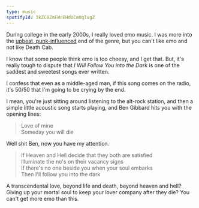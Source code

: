 ```yaml
---
type: music
spotifyId: 3kZC0ZmFWrEHdUCmUqlvgZ
---
```


During college in the early 2000s, I really loved emo music. I was more into the [upbeat, punk-influenced](/music/jimmy-eat-world/bleed-american) end of the genre, but you can't like emo and not like Death Cab.

I know that some people think emo is too cheesy, and I get that. But, it's really tough to dispute that _I Will Follow You into the Dark_ is one of the saddest and sweetest songs ever written.

I confess that even as a middle-aged man, if this song comes on the radio, it's 50/50 that I'm going to be crying by the end.

I mean, you're just sitting around listening to the alt-rock station, and then a simple little acoustic song starts playing, and Ben Gibbard hits you with the opening lines:

> Love of mine  
> Someday you will die

Well shit Ben, now you have my attention.

> If Heaven and Hell decide that they both are satisfied  
> Illuminate the no's on their vacancy signs  
> If there's no one beside you when your soul embarks  
> Then I'll follow you into the dark

A transcendental love, beyond life and death, beyond heaven and hell? Giving up your mortal soul to keep your lover company after they die? You can't get more emo than this.
